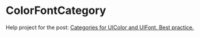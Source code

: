 # ColorFontCategory

Help project for the post: [Categories for UIColor and UIFont. Best practice.](https://somethingaboutios.wordpress.com/2016/02/16/categories-for-uicolor-and-uifont-best-practice/)
